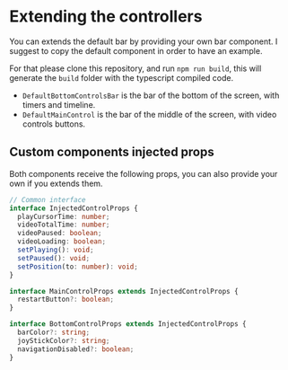 # Extending the controllers

You can extends the default bar by providing your own bar component. I suggest to copy the default component in order to have an example.

For that please clone this repository, and run `npm run build`, this will generate the `build` folder with the typescript compiled code.

- `DefaultBottomControlsBar` is the bar of the bottom of the screen, with timers and timeline.
- `DefaultMainControl` is the bar of the middle of the screen, with video controls buttons.

## Custom components injected props
Both components receive the following props, you can also provide your own if you extends them.

```ts
// Common interface
interface InjectedControlProps {
  playCursorTime: number;
  videoTotalTime: number;
  videoPaused: boolean;
  videoLoading: boolean;
  setPlaying(): void;
  setPaused(): void;
  setPosition(to: number): void;
}

interface MainControlProps extends InjectedControlProps {
  restartButton?: boolean;
}

interface BottomControlProps extends InjectedControlProps {
  barColor?: string;
  joyStickColor?: string;
  navigationDisabled?: boolean;
}
```